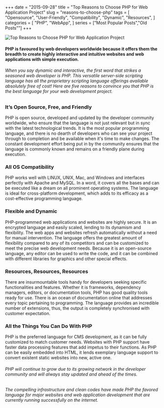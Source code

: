 +++ 
date = "2015-09-28"
title = "Top Reasons to Choose PHP for Web Application Project"
slug = "reasons-to-choose-php" 
tags = [
  "Opensource",
  "User-Friendly",
  "Compatibility",
  "Dynamic",
  "Resources",
]
categories = [
  "PHP",
  "WebApp",
]
series = ["Most Popular Posts","Old Posts""]
+++

![Top Reasons to Choose PHP for Web Application Project](https://media-exp1.licdn.com/dms/image/C5112AQGdLF3aitms3Q/article-inline_image-shrink_1000_1488/0?e=1608163200&v=beta&t=TA0bL_jQ2MjkCVUcL_gHV-2gHrnyIYH4Mx-dt28i6Xw)  

#### PHP is favoured by web developers worldwide because it offers them the breadth to create highly interactive and intuitive websites and web applications with simple execution.  

###### When you say dynamic and interactive, the first word that strikes a seasoned web developer is PHP. This versatile server-side scripting language has all the proprietary scripting language offerings available absolutely free of cost! Here are five reasons to convince you that PHP is the best language for your web development project.

### It’s Open Source, Free, and Friendly
PHP is open source, developed and updated by the developer community worldwide, who ensure that the language is not just relevant but in sync with the latest technological trends. It is the most popular programming language, and there is no dearth of developers who can see your project through to completion and be available when it's time to make changes. The constant development effort being put in by the community ensures that the language is commonly known and remains on a friendly plane during execution.  

### All OS Compatibility
PHP works well with LINUX, UNIX, Mac, and Windows and interfaces perfectly with Apache and MySQL. In a word, it covers all the bases and can be executed like a dream on all prominent operating systems. The language is ideal for cross-platform development, which adds to its efficacy as a cost-effective programming language.  

### Flexible and Dynamic
PHP-programmed web applications and websites are highly secure. It is an encrypted language and easily scaled, lending to its dynamism and flexibility. The web apps and websites refresh automatically without a need for manual intervention. The language offers the greatest amount of flexibility compared to any of its competitors and can be customized to meet the precise web development needs. Because it is an open-source language, any editor can be used to write the code, and it can be combined with different libraries for graphics and other special effects.  

### Resources, Resources, Resources
There are insurmountable tools handy for developers seeking specific functionalities and features. Whether it is frameworks, dependency managers, editors, or documentation tools, PHP has good quality tools ready for use. There is an ocean of documentation online that addresses every topic pertaining to programming. The language provides an incredible number of extensions, thus, the output is completely synchronised with customer expectation.  

### All the Things You Can Do With PHP
PHP is the preferred language for CMS development, as it can be fully customized to match customer needs. Websites with PHP support have faster data processing features that add impetus to their functions. As PHP can be easily embedded into HTML, it lends exemplary language support to convert existent static websites into new, active one.  

###### PHP will continue to grow due to its growing network in the developer community and will always stay updated and ahead of the times.

###### The compelling infrastructure and clean codes have made PHP the favored language for major websites and web application development that are currently running successfully on the internet.